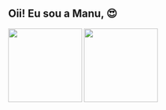 ## Oii! Eu sou a Manu, 😍
  <div> 
    <img height="150em" src="https://github-readme-stats.vercel.app/api?username=Ma2903&show_icons=true&theme=tokyonight"/>
    <img height="150em" src="https://github-readme-stats.vercel.app/api/top-langs/?username=Ma2903&layout=compact&langs_count=16&theme=tokyonight"/>
  </div>

